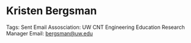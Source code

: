 # Kristen Bergsman

Tags: Sent Email
Assosciation: UW
CNT Engineering Education Research Manager
Email: bergsman@uw.edu